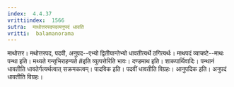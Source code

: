 ```yaml
---
index:  4.4.37
vrittiindex:  1566
sutra:  माथोत्तरपदपदव्यनुपदं धावति
vritti:  balamanorama 
---
```


माथोत्तर। मथोत्तरपद, पदवी, अनुपद--एभ्यो द्वितीयान्तेभ्यो धावतीत्यर्थे ठगित्यर्थः। माथपदं व्याचष्टे--माथः पन्था इति। मथ्यते गन्तृभिराहन्यते #इति व्युत्पत्तेरिति भावः। दण्डमाथ इति। शाकपार्थिवादिः। पन्थानं धावतीति धावतेर्गत्यर्थत्वात् सक्रमकत्वम्। पादविक इति। पदवीं धावतीति विग्रहः। आनुपदिक इति। अनुपदं धावतीति विग्रहः। 


